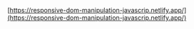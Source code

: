 [https://responsive-dom-manipulation-javascrip.netlify.app/](https://responsive-dom-manipulation-javascrip.netlify.app/)
